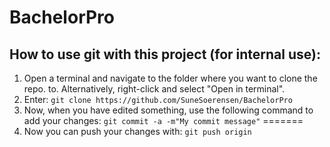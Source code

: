 # BachelorPro
## How to use git with this project (for internal use):

1. Open a terminal and navigate to the folder where you want to clone the repo. to. Alternatively, right-click and select "Open in terminal".
2. Enter: `git clone https://github.com/SuneSoerensen/BachelorPro`
3. Now, when you have edited something, use the following command to add your changes: `git commit -a -m"My commit message"`
=======
4. Now you can push your changes with: `git push origin`
